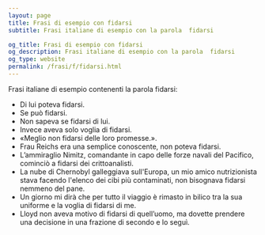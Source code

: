 ```yaml
---
layout: page
title: Frasi di esempio con fidarsi 
subtitle: Frasi italiane di esempio con la parola  fidarsi

og_title: Frasi di esempio con fidarsi 
og_description: Frasi italiane di esempio con la parola  fidarsi
og_type: website
permalink: /frasi/f/fidarsi.html
---
```


Frasi italiane di esempio contenenti la parola fidarsi:


- Di lui poteva fidarsi.
- Se può fidarsi.
- Non sapeva se fidarsi di lui.
- Invece aveva solo voglia di fidarsi.
- «Meglio non fidarsi delle loro promesse.».
- Frau Reichs era una semplice conoscente, non poteva fidarsi.
- L’ammiraglio Nimitz, comandante in capo delle forze navali del Pacifico, cominciò a fidarsi dei crittoanalisti.
- La nube di Chernobyl galleggiava sull'Europa, un mio amico nutrizionista stava facendo l'elenco dei cibi più contaminati, non bisognava fidarsi nemmeno del pane.
- Un giorno mi dirà che per tutto il viaggio è rimasto in bilico tra la sua uniforme e la voglia di fidarsi di me.
- Lloyd non aveva motivo di fidarsi di quell’uomo, ma dovette prendere una decisione in una frazione di secondo e lo seguì.

